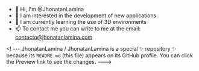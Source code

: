- 👋 Hi, I'm @JhonatanLamina
- 👀 I am interested in the development of new applications.
- 🌱 I am currently learning the use of 3D environments
- 📫 To contact me you can write to me at the email: contacto@jhonatanlamina.com

<! ---
JhonatanLamina / JhonatanLamina is a special ✨ repository ✨ because its `README.md` (this file) appears on its GitHub profile.
You can click the Preview link to see the changes.
--->
